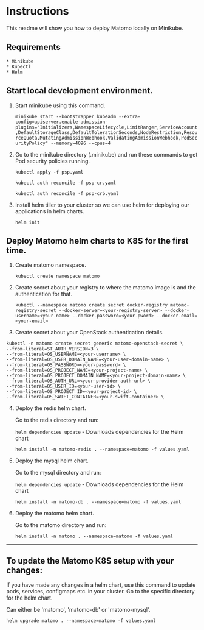 # Instructions

This readme will show you how to deploy Matomo locally on Minikube.

## Requirements

    * Minikube
    * Kubectl
    * Helm

## Start local development environment.

1. Start minikube using this command.

    `minikube start --bootstrapper kubeadm --extra-config=apiserver.enable-admission-plugins="Initializers,NamespaceLifecycle,LimitRanger,ServiceAccount,DefaultStorageClass,DefaultTolerationSeconds,NodeRestriction,ResourceQuota,MutatingAdmissionWebhook,ValidatingAdmissionWebhook,PodSecurityPolicy" --memory=4096 --cpus=4`

2. Go to the minikube directory (.minikube) and run these commands to get Pod security policies running.
    
    `kubectl apply -f psp.yaml`

    `kubectl auth reconcile -f psp-cr.yaml`

    `kubectl auth reconcile -f psp-crb.yaml`

3. Install helm tiller to your cluster so we can use helm for deploying our applications in helm charts.

    `helm init`


## Deploy Matomo helm charts to K8S for the first time.

1. Create matomo namespace.

    `kubectl create namespace matomo`

2. Create secret about your registry to where the matomo image is and the authentication for that.

    `kubectl --namespace matomo create secret docker-registry matomo-registry-secret --docker-server=<your-registry-server> --docker-username=<your-name> --docker-password=<your-pword> --docker-email=<your-email>`

3. Create secret about your OpenStack authentication details.

```
kubectl -n matomo create secret generic matomo-openstack-secret \
--from-literal=ST_AUTH_VERSION=3 \
--from-literal=OS_USERNAME=<your-username> \
--from-literal=OS_USER_DOMAIN_NAME=<your-user-domain-name> \
--from-literal=OS_PASSWORD=<your-password> \
--from-literal=OS_PROJECT_NAME=<your-project-name> \
--from-literal=OS_PROJECT_DOMAIN_NAME=<your-project-domain-name> \
--from-literal=OS_AUTH_URL=<your-provider-auth-url> \
--from-literal=OS_USER_ID=<your-user-id> \
--from-literal=OS_PROJECT_ID=<your-project-id> \
--from-literal=OS_SWIFT_CONTAINER=<your-swift-container> \
```

4. Deploy the redis helm chart.

    Go to the redis directory and run:

    `helm dependencies update` - Downloads dependencies for the Helm chart

    `helm install -n matomo-redis . --namespace=matomo -f values.yaml`

5. Deploy the mysql helm chart.

    Go to the mysql directory and run:

    `helm dependencies update` - Downloads dependencies for the Helm chart

    `helm install -n matomo-db . --namespace=matomo -f values.yaml`

6. Deploy the matomo helm chart.

    Go to the matomo directory and run:

    `helm install -n matomo . --namespace=matomo -f values.yaml`

---

## To update the Matomo K8S setup with your changes:

If you have made any changes in a helm chart, use this command to update pods, services, configmaps etc. in your cluster. Go to the specific directory for the helm chart.

Can either be 'matomo', 'matomo-db' or 'matomo-mysql'.

`helm upgrade matomo . --namespace=matomo -f values.yaml`